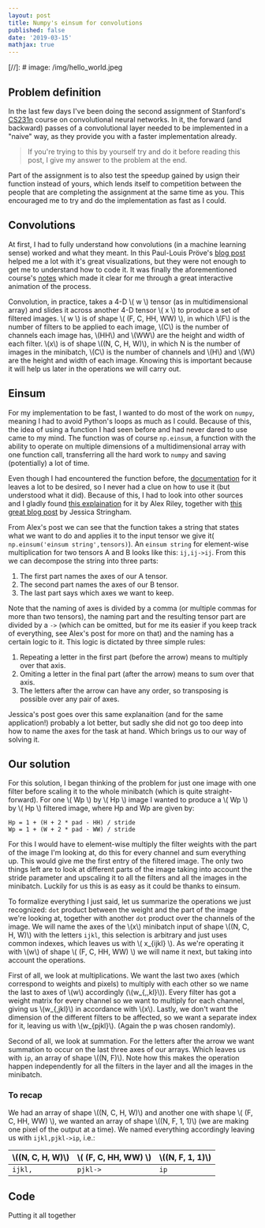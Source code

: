 ```yaml
---
layout: post
title: Numpy's einsum for convolutions
published: false
date: '2019-03-15'
mathjax: true
---
```


[//]: # image: /img/hello_world.jpeg
## Problem definition
In the last few days I've been doing the second assignment of Stanford's [CS231n](http://cs231n.stanford.edu/) course on convolutional neural networks. In it, the forward (and backward) passes of a convolutional layer needed to be implemented in a "naive" way, as they provide you with a faster implementation already.

> If you're trying to this by yourself try and do it before reading this post, I give my answer to the problem at the end.

Part of the assignment is to also test the speedup gained by usign their function instead of yours, which lends itself to competition between the people that are completing the assignment at the same time as you. This encouraged me to try and do the implementation as fast as I could.

## Convolutions

At first, I had to fully understand how convolutions (in a machine learning sense) worked and what they meant. In this Paul-Louis Pröve's [blog post](https://towardsdatascience.com/types-of-convolutions-in-deep-learning-717013397f4d) helped me a lot with it's great visualizations, but they were not enough to get me to understand how to code it. It was finally the aforementioned course's [notes](http://cs231n.github.io/convolutional-networks/) which made it clear for me through a great interactive animation of the process.

Convolution, in practice, takes a 4-D \\( w \\) tensor (as in multidimensional array) and slides it across another 4-D tensor \\( x \\) to produce a set of filtered images. \\( w \\) is of shape \\( (F, C, HH, WW) \\), in which \\(F\\) is the number of filters to be applied to each image, \\(C\\) is the number of channels each image has, \\(HH\\) and \\(WW\\) are the height and width of each filter. \\(x\\) is of shape \\((N, C, H, W)\\), in which N is the number of images in the minibatch, \\(C\\) is the number of channels and \\(H\\) and \\(W\\) are the height and width of each image. Knowing this is important because it will help us later in the operations we will carry out.

## Einsum

For my implementation to be fast, I wanted to do most of the work on `numpy`, meaning I had to avoid Python's loops as much as I could. Because of this, the idea of using a function I had seen before and had never dared to use came to my mind. The function was of course `np.einsum`, a function with the ability to operate on multiple dimensions of a multidimensional array with one function call, transferring all the hard work to  `numpy` and saving (potentially) a lot of time.

Even though I had encountered the function before, the [documentation](https://docs.scipy.org/doc/numpy/reference/generated/numpy.einsum.html) for it leaves a lot to be desired, so I never had a clue on how to use it (but understood what it did). Because of this, I had to look into other sources and I gladly found [this explaination](http://ajcr.net/Basic-guide-to-einsum/) for it by Alex Riley, together with [this great blog post](http://jessicastringham.net/2018/01/01/einsum.html) by Jessica Stringham.

From Alex's post we can see that the function takes a string that states what we want to do and applies it to the input tensor we give it(` np.einsum('einsum string',tensors)`). An `einsum string` for  element-wise multiplication for two tensors A and B looks like this: `ij,ij->ij`. From this we can decompose the string into three parts:

1. The first part names the axes of our A tensor.
2. The second part names the axes of our B tensor.
3. The last part says which axes we want to keep.

Note that the naming of axes is divided by a comma (or multiple commas for more than two tensors), the naming part and the resulting tensor part are divided by a `->` (which can be omitted, but for me its easier if you keep track of everything, see Alex's post for more on that) and the naming has a certain logic to it. This logic is dictated by three simple rules:

1. Repeating a letter in the first part (before the arrow) means to multiply over that axis.
2. Omiting a letter in the final part (after the arrow) means to sum over that axis.
3. The letters after the arrow can have any order, so transposing is possible over any pair of axes.

Jessica's post goes over this same explanaition (and for the same application!) probably a lot better, but sadly she did not go too deep into how to name the axes for the task at hand. Which brings us to our way of solving it.

## Our solution

For this solution, I began thinking of the problem for just one image with one filter before scaling it to the whole minibatch (which is quite straight-forward). For one \\( Wp \\) by \\( Hp \\) image I wanted to produce a \\( Wp \\) by \\( Hp \\) filtered image, where Hp and Wp are given by:

	Hp = 1 + (H + 2 * pad - HH) / stride
    Wp = 1 + (W + 2 * pad - WW) / stride

For this I would have to element-wise multiply the filter weights with the part of the image I'm looking at,  do this for every channel and sum everything up. This would give me the first entry of the filtered image. The only two things left are to look at different parts of the image taking into account the stride parameter and upscaling it to all the filters and all the images in the minibatch. Luckily for us this is as easy as it could be thanks to einsum.

To formalize everything I just said, let us summarize the operations we just recognized: `dot` product between the weight and the part of the image we're looking at, together with another `dot` product over the channels of the image. We will name the axes of the \\(x\\) minibatch input of shape \\((N, C, H, W)\\) with the letters `ijkl`, this selection is arbitrary and just uses common indexes, which leaves us with \\( x_{ijkl} \\). As we're operating it with \\(w\\) of shape \\( (F, C, HH, WW) \\) we will name it next, but taking into account the operations. 

First of all, we look at multiplications. We want the last two axes (which correspond to weights and pixels) to multiply with each other so we name the last to axes of \\(w\\) accordingly (\\(w_{,,kl}\\)). Every filter has got a weight matrix for every channel so we want to multiply for each channel, giving us \\(w_{,jkl}\\) in accordance with \\(x\\). Lastly, we don't want the dimension of the different filters to be affected, so we want a separate index for it, leaving us with \\(w_{pjkl}\\). (Again the p was chosen randomly).

Second of all, we look at summation. For the letters after the arrow we want summation to occur on the last three axes of our arrays. Which leaves us with `ip`, an array of shape \\((N, F)\\). Note how this makes the operation happen independently for all the filters in the layer and all the images in the minibatch.

### To recap

We had an array of shape \\((N, C, H, W)\\) and another one with shape \\( (F, C, HH, WW) \\), we wanted an array of shape \\((N, F, 1, 1)\\) (we are making one pixel of the output at a time). We named everything accordingly leaving us with `ijkl,pjkl->ip`, i.e.:

| \\((N, C, H, W)\\) | \\( (F, C, HH, WW) \\) | \\((N, F, 1, 1)\\) |
|--------------------|------------------------|--------------------|
| `ijkl,`            | `pjkl->`               | `ip`               |

## Code

Putting it all together 






